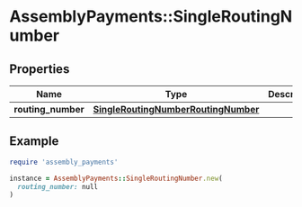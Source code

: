 # AssemblyPayments::SingleRoutingNumber

## Properties

| Name | Type | Description | Notes |
| ---- | ---- | ----------- | ----- |
| **routing_number** | [**SingleRoutingNumberRoutingNumber**](SingleRoutingNumberRoutingNumber.md) |  | [optional] |

## Example

```ruby
require 'assembly_payments'

instance = AssemblyPayments::SingleRoutingNumber.new(
  routing_number: null
)
```

